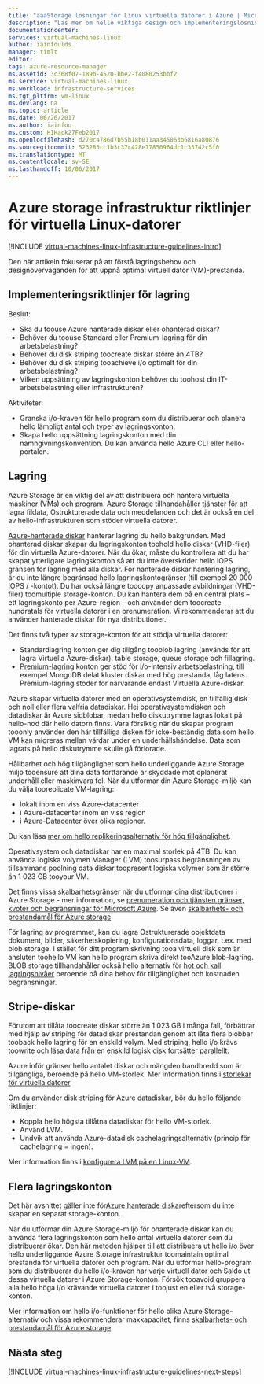 ```yaml
---
title: "aaaStorage lösningar för Linux virtuella datorer i Azure | Microsoft Docs"
description: "Läs mer om hello viktiga design och implementeringslösning riktlinjer för att distribuera lösningar för lagring i Azure infrastrukturtjänster."
documentationcenter: 
services: virtual-machines-linux
author: iainfoulds
manager: timlt
editor: 
tags: azure-resource-manager
ms.assetid: 3c368f07-189b-4520-bbe2-f4080253bbf2
ms.service: virtual-machines-linux
ms.workload: infrastructure-services
ms.tgt_pltfrm: vm-linux
ms.devlang: na
ms.topic: article
ms.date: 06/26/2017
ms.author: iainfou
ms.custom: H1Hack27Feb2017
ms.openlocfilehash: d270c4786d7b55b18b011aa345063b6816a80876
ms.sourcegitcommit: 523283cc1b3c37c428e77850964dc1c33742c5f0
ms.translationtype: MT
ms.contentlocale: sv-SE
ms.lasthandoff: 10/06/2017
---
```

# <a name="azure-storage-infrastructure-guidelines-for-linux-vms"></a>Azure storage infrastruktur riktlinjer för virtuella Linux-datorer

[!INCLUDE [virtual-machines-linux-infrastructure-guidelines-intro](../../../includes/virtual-machines-linux-infrastructure-guidelines-intro.md)]

Den här artikeln fokuserar på att förstå lagringsbehov och designöverväganden för att uppnå optimal virtuell dator (VM)-prestanda.

## <a name="implementation-guidelines-for-storage"></a>Implementeringsriktlinjer för lagring
Beslut:

* Ska du toouse Azure hanterade diskar eller ohanterad diskar?
* Behöver du toouse Standard eller Premium-lagring för din arbetsbelastning?
* Behöver du disk striping toocreate diskar större än 4TB?
* Behöver du disk striping tooachieve i/o optimalt för din arbetsbelastning?
* Vilken uppsättning av lagringskonton behöver du toohost din IT-arbetsbelastning eller infrastrukturen?

Aktiviteter:

* Granska i/o-kraven för hello program som du distribuerar och planera hello lämpligt antal och typer av lagringskonton.
* Skapa hello uppsättning lagringskonton med din namngivningskonvention. Du kan använda hello Azure CLI eller hello-portalen.

## <a name="storage"></a>Lagring
Azure Storage är en viktig del av att distribuera och hantera virtuella maskiner (VMs) och program. Azure Storage tillhandahåller tjänster för att lagra fildata, Ostrukturerade data och meddelanden och det är också en del av hello-infrastrukturen som stöder virtuella datorer.

[Azure-hanterade diskar](../../storage/storage-managed-disks-overview.md) hanterar lagring du hello bakgrunden. Med ohanterad diskar skapar du lagringskonton toohold hello diskar (VHD-filer) för din virtuella Azure-datorer. När du ökar, måste du kontrollera att du har skapat ytterligare lagringskonton så att du inte överskrider hello IOPS gränsen för lagring med alla diskar. För hanterade diskar hantering lagring, är du inte längre begränsad hello lagringskontogränser (till exempel 20 000 IOPS / -kontot). Du har också längre toocopy anpassade avbildningar (VHD-filer) toomultiple storage-konton. Du kan hantera dem på en central plats – ett lagringskonto per Azure-region – och använder dem toocreate hundratals för virtuella datorer i en prenumeration. Vi rekommenderar att du använder hanterade diskar för nya distributioner.

Det finns två typer av storage-konton för att stödja virtuella datorer:

* Standardlagring konton ger dig tillgång tooblob lagring (används för att lagra Virtuella Azure-diskar), table storage, queue storage och fillagring.
* [Premium-lagring](../../storage/storage-premium-storage.md) konton ger stöd för i/o-intensiv arbetsbelastning, till exempel MongoDB delat kluster diskar med hög prestanda, låg latens. Premium-lagring stöder för närvarande endast Virtuella Azure-diskar.

Azure skapar virtuella datorer med en operativsystemdisk, en tillfällig disk och noll eller flera valfria datadiskar. Hej operativsystemdisken och datadiskar är Azure sidblobar, medan hello diskutrymme lagras lokalt på hello-nod där hello datorn finns. Vara försiktig när du skapar program tooonly använder den här tillfälliga disken för icke-beständig data som hello VM kan migreras mellan värdar under en underhållshändelse. Data som lagrats på hello diskutrymme skulle gå förlorade.

Hållbarhet och hög tillgänglighet som hello underliggande Azure Storage miljö tooensure att dina data fortfarande är skyddade mot oplanerat underhåll eller maskinvara fel. När du utformar din Azure Storage-miljö kan du välja tooreplicate VM-lagring:

* lokalt inom en viss Azure-datacenter
* i Azure-datacenter inom en viss region
* i Azure-Datacenter över olika regioner.

Du kan läsa [mer om hello replikeringsalternativ för hög tillgänglighet](../../storage/storage-introduction.md#replication-for-durability-and-high-availability).

Operativsystem och datadiskar har en maximal storlek på 4TB. Du kan använda logiska volymen Manager (LVM) toosurpass begränsningen av tillsammans poolning data diskar toopresent logiska volymer som är större än 1 023 GB tooyour VM.

Det finns vissa skalbarhetsgränser när du utformar dina distributioner i Azure Storage - mer information, se [prenumeration och tjänsten gränser, kvoter och begränsningar för Microsoft Azure](../../azure-subscription-service-limits.md#storage-limits). Se även [skalbarhets- och prestandamål för Azure storage](../../storage/storage-scalability-targets.md).

För lagring av programmet, kan du lagra Ostrukturerade objektdata dokument, bilder, säkerhetskopiering, konfigurationsdata, loggar, t.ex. med blob storage. I stället för ditt program skrivning tooa virtuell disk som är ansluten toohello VM kan hello program skriva direkt tooAzure blob-lagring. BLOB storage tillhandahåller också hello alternativ för [hot och kall lagringsnivåer](../../storage/storage-blob-storage-tiers.md) beroende på dina behov för tillgänglighet och kostnaden begränsningar.

## <a name="striped-disks"></a>Stripe-diskar
Förutom att tillåta toocreate diskar större än 1 023 GB i många fall, förbättrar med hjälp av striping för datadiskar prestandan genom att låta flera blobbar tooback hello lagring för en enskild volym. Med striping, hello i/o krävs toowrite och läsa data från en enskild logisk disk fortsätter parallellt.

Azure inför gränser hello antalet diskar och mängden bandbredd som är tillgängliga, beroende på hello VM-storlek. Mer information finns i [storlekar för virtuella datorer](sizes.md)

Om du använder disk striping för Azure datadiskar, bör du hello följande riktlinjer:

* Koppla hello högsta tillåtna datadiskar för hello VM-storlek.
* Använd LVM.
* Undvik att använda Azure-datadisk cachelagringsalternativ (princip för cachelagring = ingen).

Mer information finns i [konfigurera LVM på en Linux-VM](configure-lvm.md).

## <a name="multiple-storage-accounts"></a>Flera lagringskonton
Det här avsnittet gäller inte för[Azure hanterade diskar](../../storage/storage-managed-disks-overview.md?toc=%2fazure%2fvirtual-machines%2flinux%2ftoc.json)eftersom du inte skapar en separat storage-konton. 

När du utformar din Azure Storage-miljö för ohanterade diskar kan du använda flera lagringskonton som hello antal virtuella datorer som du distribuerar ökar. Den här metoden hjälper till att distribuera ut hello i/o över hello underliggande Azure Storage infrastruktur toomaintain optimal prestanda för virtuella datorer och program. När du utformar hello-program som du distribuerar du hello i/o-kraven har varje virtuell dator och Saldo ut dessa virtuella datorer i Azure Storage-konton. Försök tooavoid gruppera alla hello höga i/o krävande virtuella datorer i toojust en eller två storage-konton.

Mer information om hello i/o-funktioner för hello olika Azure Storage-alternativ och vissa rekommenderar maxkapacitet, finns [skalbarhets- och prestandamål för Azure storage](../../storage/storage-scalability-targets.md).

## <a name="next-steps"></a>Nästa steg
[!INCLUDE [virtual-machines-linux-infrastructure-guidelines-next-steps](../../../includes/virtual-machines-linux-infrastructure-guidelines-next-steps.md)]

